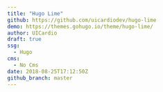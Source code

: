 ```yaml
---
title: "Hugo Lime"
github: https://github.com/uicardiodev/hugo-lime
demo: https://themes.gohugo.io/theme/hugo-lime/
author: UICardio
draft: true
ssg:
  - Hugo
cms:
  - No Cms
date: 2018-08-25T17:12:50Z
github_branch: master
---
```

